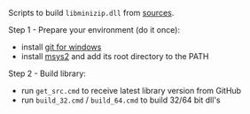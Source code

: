 Scripts to build `libminizip.dll` from [sources](https://github.com/nmoinvaz/minizip).

Step 1 - Prepare your environment (do it once):

* install [git for windows](https://git-scm.com/download/win)
* install [msys2](https://www.msys2.org/) and add its root directory to the PATH

Step 2 - Build library:

* run `get_src.cmd` to receive latest library version from GitHub
* run `build_32.cmd` / `build_64.cmd` to build 32/64 bit dll's